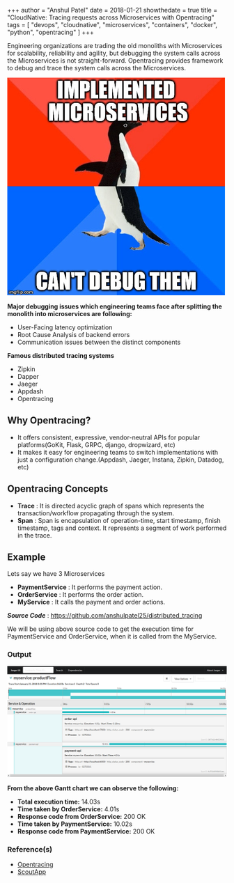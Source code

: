+++
author = "Anshul Patel"
date = 2018-01-21
showthedate = true
title = "CloudNative: Tracing requests across Microservices with Opentracing"
tags = [
    "devops",
    "cloudnative",
    "microservices",
    "containers",
    "docker",
    "python",
    "opentracing"
    ]
+++

Engineering organizations are trading the old monoliths with Microservices for scalability, reliability and agility, but debugging the system calls across the Microservices is not straight-forward. Opentracing provides framework to debug and trace the system calls across the Microservices.

<!--more-->

![opentracing_meme](/img/opentracing_meme.jpg)

__Major debugging issues which engineering teams face after splitting the monolith into microservices are following:__

* User-Facing latency optimization
* Root Cause Analysis of backend errors
* Communication issues between the distinct components



__Famous distributed tracing systems__

* Zipkin
* Dapper
* Jaeger
* Appdash
* Opentracing


## Why Opentracing?

* It offers consistent, expressive, vendor-neutral APIs for popular platforms(GoKit, Flask, GRPC, django, dropwizard, etc)
* It makes it easy for engineering teams to switch implementations with just a configuration change.(Appdash, Jaeger, Instana, Zipkin, Datadog, etc)


## Opentracing Concepts

* __Trace__ : It is directed acyclic graph of spans which represents the transaction/workflow propagating through the system.
* __Span__ : Span is encapsulation of operation-time, start timestamp, finish timestamp, tags and context. It represents a segment of work performed in the trace.


## Example

Lets say we have 3 Microservices

* __PaymentService__ : It performs the payment action.
* __OrderService__ : It performs the order action.
* __MyService__ : It calls the payment and order actions.

__*Source Code*__ : https://github.com/anshulpatel25/distributed_tracing

We will be using above source code to get the execution time for PaymentService and OrderService, when it is called from the MyService.

### Output

![opentracing](/img/opentracing.png)


__From the above Gantt chart we can observe the following:__

* __Total execution time:__ 14.03s
* __Time taken by OrderService:__ 4.01s
* __Response code from OrderService:__ 200 OK
* __Time taken by PaymentService:__ 10.02s
* __Response code from PaymentService:__ 200 OK


### Reference(s)

* [Opentracing](http://opentracing.io/documentation/)
* [ScoutApp](http://blog.scoutapp.com/articles/2018/01/15/tutorial-tracing-python-flask-requests-with-opentracing)
